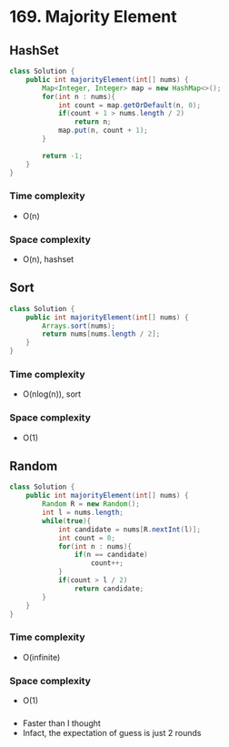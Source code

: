 # 169. Majority Element

## HashSet
```java
class Solution {
    public int majorityElement(int[] nums) {
        Map<Integer, Integer> map = new HashMap<>();
        for(int n : nums){
            int count = map.getOrDefault(n, 0);
            if(count + 1 > nums.length / 2)
                return n;
            map.put(n, count + 1);
        }
        
        return -1;
    }
}
```
### Time complexity
* O(n)
### Space complexity
* O(n), hashset

## Sort
```java
class Solution {
    public int majorityElement(int[] nums) {
        Arrays.sort(nums);
        return nums[nums.length / 2];
    }
}
```
### Time complexity
* O(nlog(n)), sort
### Space complexity
* O(1)

## Random
```java
class Solution {
    public int majorityElement(int[] nums) {
        Random R = new Random();
        int l = nums.length;
        while(true){
            int candidate = nums[R.nextInt(l)];
            int count = 0;
            for(int n : nums){
                if(n == candidate)
                    count++;
            }
            if(count > l / 2)
                return candidate;
        }
    }
}
```
### Time complexity
* O(infinite)
### Space complexity
* O(1)
###
* Faster than I thought
* Infact, the expectation of guess is just 2 rounds
